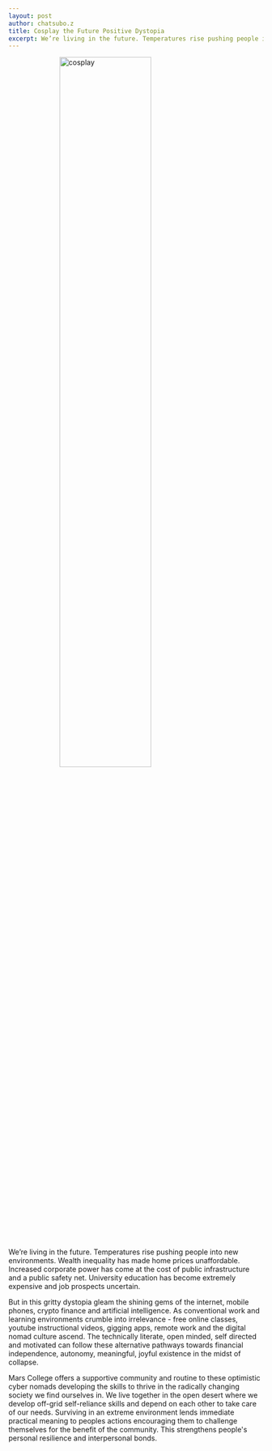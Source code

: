 ```yaml
---
layout: post
author: chatsubo.z
title: Cosplay the Future Positive Dystopia
excerpt: We’re living in the future. Temperatures rise pushing people into new environments. Wealth inequality has made home prices unaffordable. Increased corporate power has come at the cost of public infrastructure and a public safety net. University education has become extremely expensive and job prospects uncertain.
---
```


<style>
    img {
        width: 60%;
        display: block;
        margin-left: auto;
        margin-right: auto;
    }
</style>

![cosplay](/images/blog/image0-5A5C1.jpg)


We’re living in the future. Temperatures rise pushing people into new environments. Wealth inequality has made home prices unaffordable. Increased corporate power has come at the cost of public infrastructure and a public safety net. University education has become extremely expensive and job prospects uncertain.

But in this gritty dystopia gleam the shining gems of the internet, mobile phones, crypto finance and artificial intelligence. As conventional work and learning environments crumble into irrelevance - free online classes, youtube instructional videos, gigging apps, remote work and the digital nomad culture ascend. The technically literate, open minded, self directed and motivated can follow these alternative pathways towards financial independence, autonomy, meaningful, joyful existence in the midst of collapse.

Mars College offers a supportive community and routine to these optimistic cyber nomads developing the skills to thrive in the radically changing society we find ourselves in. We live together in the open desert where we develop off-grid self-reliance skills and depend on each other to take care of our needs. Surviving in an extreme environment lends immediate practical meaning to peoples actions encouraging them to challenge themselves for the benefit of the community. This strengthens people's personal resilience and interpersonal bonds.


